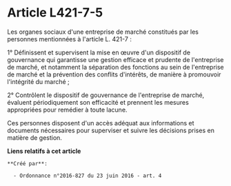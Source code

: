 # Article L421-7-5

Les organes sociaux d'une entreprise de marché constitués par les personnes mentionnées à l'article L. 421-7 : 

1° Définissent et supervisent la mise en œuvre d'un dispositif de gouvernance qui garantisse une gestion efficace et prudente
de l'entreprise de marché, et notamment la séparation des fonctions au sein de l'entreprise de marché et la prévention des
conflits d'intérêts, de manière à promouvoir l'intégrité du marché ; 

2° Contrôlent le dispositif de gouvernance de l'entreprise de marché, évaluent périodiquement son efficacité et prennent les
mesures appropriées pour remédier à toute lacune. 

Ces personnes disposent d'un accès adéquat aux informations et documents nécessaires pour superviser et suivre les décisions
prises en matière de gestion.

**Liens relatifs à cet article**

	**Créé par**:

	  - Ordonnance n°2016-827 du 23 juin 2016 - art. 4
